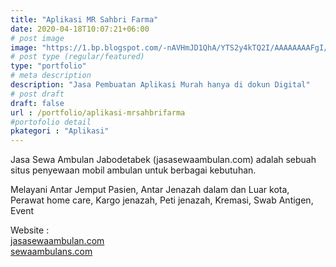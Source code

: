 ```yaml
---
title: "Aplikasi MR Sahbri Farma"
date: 2020-04-18T10:07:21+06:00
# post image
image: "https://1.bp.blogspot.com/-nAVHmJD1QhA/YTS2y4kTQ2I/AAAAAAAAFgI/Rr8AGoVwmU81b-VmlkEOOeDmdP-poC_WwCLcBGAsYHQ/s16000/portofolio-jasasewaambulan.png"
# post type (regular/featured)
type: "portfolio"
# meta description
description: "Jasa Pembuatan Aplikasi Murah hanya di dokun Digital"
# post draft
draft: false
url : /portfolio/aplikasi-mrsahbrifarma
#portofolio detail
pkategori : "Aplikasi"
---
```


Jasa Sewa Ambulan Jabodetabek (jasasewaambulan.com) adalah sebuah situs penyewaan mobil ambulan untuk berbagai kebutuhan.

Melayani Antar Jemput Pasien, Antar Jenazah dalam dan Luar kota, Perawat home care, Kargo jenazah, Peti jenazah, Kremasi, Swab Antigen, Event

Website : <br/>
<a href="https://jasasewaambulan.com" rel="nofollow" target="_blank">jasasewaambulan.com</a><br/>
<a href="https://sewaambulans.com" rel="nofollow" target="_blank">sewaambulans.com</a>